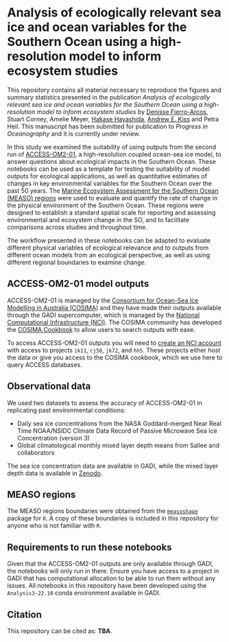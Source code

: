 # Analysis of ecologically relevant sea ice and ocean variables for the Southern Ocean using a high-resolution model to inform ecosystem studies
This repository contains all material necessary to reproduce the figures and summary statistics presented in the publication *Analysis of ecologically relevant sea ice and ocean variables for the Southern Ocean using a high-resolution model to inform ecosystem studies* by [Denisse Fierro-Arcos](https://github.com/lidefi87), Stuart Corney, Amelie Meyer, [Hakase Hayashida](https://github.com/hakaseh), [Andrew E. Kiss](https://github.com/aekiss) and Petra Heil. This manuscript has been submitted for publication to *Progress in Oceanography* and it is currently under review.  
  
In this study we examined the suitability of using outputs from the second run of [ACCESS-OM2-01](https://cosima.org.au/index.php/2020/07/29/data-available-0-1-1958-2018-access-om2-iaf-run/), a high-resolution coupled ocean-sea ice model, to answer questions about ecological impacts in the Southern Ocean. These notebooks can be used as a template for testing the suitability of model outputs for ecological applications, as well as quantitative estimates of changes in key environmental variables for the Southern Ocean over the past 50 years. The [Marine Ecosystem Assessment for the Southern Ocean (MEASO) regions](https://sokiaq.atlassian.net/wiki/spaces/MEASO/pages/4348444548/MEASO+Approach+Structure+Format) were used to evaluate and quantify the rate of change in the physical environment of the Southern Ocean. These regions were designed to establish a standard spatial scale for reporting and assessing environmental and ecosystem change in the SO, and to facilitate comparisons across studies and throughout time.  
  
The workflow presented in these notebooks can be adapted to evaluate different physical variables of ecological relevance and to outputs from different ocean models from an ecological perspective, as well as using different regional boundaries to examine change.  

## ACCESS-OM2-01 model outputs
ACCESS-OM2-01 is managed by the [Consortium for Ocean-Sea Ice Modelling in Australia (COSIMA)](https://cosima.org.au/) and they have made their outputs available through the GADI supercomputer, which is managed by the [National Computational Infrastructure (NCI)](https://nci.org.au/). The COSIMA community has developed the [COSIMA Cookbook](https://github.com/COSIMA/cosima-cookbook/wiki) to allow users to search outputs with ease.  
  
To access ACCESS-OM2-01 outputs you will need to [create an NCI account](https://opus.nci.org.au/display/Help/How+to+create+an+NCI+user+account) with access to projects `ik11`, `cj50`, `jk72`, and `hh5`. These projects either host the data or give you access to the COSIMA cookbook, which we use here to query ACCESS databases.  

## Observational data
We used two datasets to assess the accuracy of ACCESS-OM2-01 in replicating past environmental conditions:  
- Daily sea ice concentrations from the NASA Goddard-merged Near Real Time NOAA/NSIDC Climate Data Record of Passive Microwave Sea Ice Concentration (version 3)
- Global climatological monthly mixed layer depth means from Sallee and collaborators
  
The sea ice concentration data are available in GADI, while the mixed layer depth data is available in [Zenodo](https://zenodo.org/record/5776180).  

## MEASO regions
The MEASO regions boundaries were obtained from the [`measoshape`](https://australianantarcticdivision.github.io/measoshapes/) package for `R`. A copy of these boundaries is included in this repository for anyone who is not familiar with `R`.

## Requirements to run these notebooks
Given that the ACCESS-OM2-01 outputs are only available through GADI, the notebooks will only run in there. Ensure you have access to a project in GADI that has computational allocation to be able to run them without any issues. All notebooks in this repository have been developed using the `Analysis3-22.10` conda environment available in GADI.

## Citation
This repository can be cited as: **TBA**.